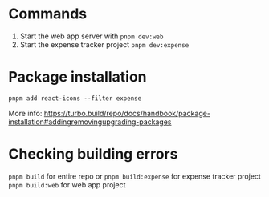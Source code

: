 # Commands

1. Start the web app server with `pnpm dev:web`
2. Start the expense tracker project `pnpm dev:expense`

# Package installation

`pnpm add react-icons --filter expense`

More info: https://turbo.build/repo/docs/handbook/package-installation#addingremovingupgrading-packages

# Checking building errors

`pnpm build` for entire repo or
`pnpm build:expense` for expense tracker project
`pnpm build:web` for web app project
